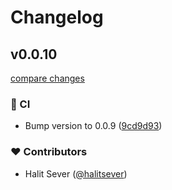 # Changelog

## v0.0.10

[compare changes](https://github.com/halitsever/nest-cloudflare-turnstile/compare/0.0.9...v0.0.10)

### 🤖 CI

- Bump version to 0.0.9 ([9cd9d93](https://github.com/halitsever/nest-cloudflare-turnstile/commit/9cd9d93))

### ❤️ Contributors

- Halit Sever ([@halitsever](http://github.com/halitsever))
